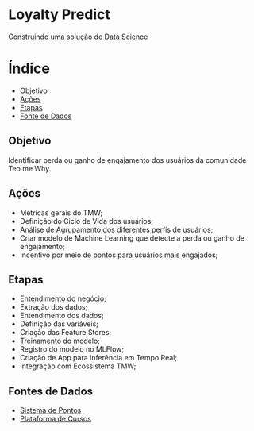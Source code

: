# Loyalty Predict

Construindo uma solução de Data Science


# Índice

- [Objetivo](#objetivo)
- [Ações](#ações)
- [Etapas](#etapas)
- [Fonte de Dados](#fontes-de-dados)



## Objetivo

Identificar perda ou ganho de engajamento dos usuários da comunidade Teo me Why.

## Ações

- Métricas gerais do TMW;
- Definição do Ciclo de Vida dos usuários;
- Análise de Agrupamento dos diferentes perfís de usuários;
- Criar modelo de Machine Learning que detecte a perda ou ganho de engajamento;
- Incentivo por meio de pontos para usuários mais engajados;


## Etapas

- Entendimento do negócio;
- Extração dos dados;
- Entendimento dos dados;
- Definição das variáveis;
- Criação das Feature Stores;
- Treinamento do modelo;
- Registro do modelo no MLFlow;
- Criação de App para Inferência em Tempo Real;
- Integração com Ecossistema TMW;

## Fontes de Dados

- [Sistema de Pontos](https://www.kaggle.com/datasets/teocalvo/teomewhy-loyalty-system)
- [Plataforma de Cursos](https://www.kaggle.com/datasets/teocalvo/teomewhy-education-platform)


